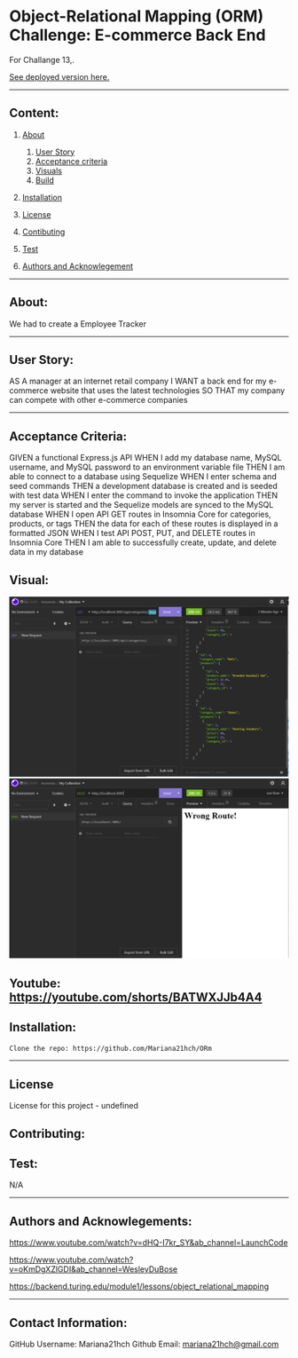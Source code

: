 # Object-Relational Mapping (ORM) Challenge: E-commerce Back End

  For Challange 13,.


  [See deployed version here.]({$dat,url})

  ---

  ## Content:
  
1. [About](#about)

    1. [User Story](#user%story)
    2. [Acceptance criteria](#acceptance%20criteria)
    3. [Visuals](#visuals)
    4. [Build](#build)
2. [Installation](#installtion)   
3. [License](#license) 
4. [Contibuting](#contribution)
5. [Test](#test)
6. [Authors and Acknowlegement](#authors%20and%20acknowlegemnt)

---

## About:

  We had to create a Employee Tracker

---

## User Story:

AS A manager at an internet retail company
I WANT a back end for my e-commerce website that uses the latest technologies
SO THAT my company can compete with other e-commerce companies

---

## Acceptance Criteria:
GIVEN a functional Express.js API
WHEN I add my database name, MySQL username, and MySQL password to an environment variable file
THEN I am able to connect to a database using Sequelize
WHEN I enter schema and seed commands
THEN a development database is created and is seeded with test data
WHEN I enter the command to invoke the application
THEN my server is started and the Sequelize models are synced to the MySQL database
WHEN I open API GET routes in Insomnia Core for categories, products, or tags
THEN the data for each of these routes is displayed in a formatted JSON
WHEN I test API POST, PUT, and DELETE routes in Insomnia Core
THEN I am able to successfully create, update, and delete data in my database


## Visual:

![working](./assets/snip%201.PNG)
![not working](./assets/snip%202.PNG)

Youtube: https://youtube.com/shorts/BATWXJJb4A4
---

## Installation:



    Clone the repo: https://github.com/Mariana21hch/ORm


---

## License

  License for this project - undefined

## Contributing: 


## Test:

  N/A

---

## Authors and Acknowlegements:
https://www.youtube.com/watch?v=dHQ-I7kr_SY&ab_channel=LaunchCode


https://www.youtube.com/watch?v=oKmDgXZlGDI&ab_channel=WesleyDuBose

https://backend.turing.edu/module1/lessons/object_relational_mapping


---

## Contact Information:

  GitHub Username: Mariana21hch
  Github Email: mariana21hch@gmail.com
